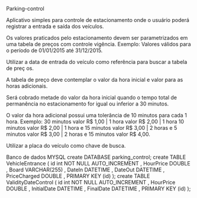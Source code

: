 Parking-control

 Aplicativo simples para controle de estacionamento onde o usuário poderá registrar a entrada e saída dos veículos.

Os valores praticados pelo estacionamento devem ser parametrizados em uma tabela de preços com controle vigência. Exemplo: Valores válidos para o período de 01/01/2015 até 31/12/2015.

Utilizar a data de entrada do veículo como referência para buscar a tabela de preç	os.

A tabela de preço deve contemplar o valor da hora inicial e valor para as horas adicionais.

Será cobrado metade do valor da hora inicial quando o tempo total de permanência no estacionamento for igual ou inferior a 30 minutos.

O valor da hora adicional possui uma tolerância de 10 minutos para cada 1 hora. Exemplo: 30 minutos valor R$ 1,00 | 1 hora valor R$ 2,00 | 1 hora 10 minutos valor R$ 2,00 | 1 hora e 15 minutos valor R$ 3,00 | 2 horas e 5 minutos valor R$ 3,00 | 2 horas e 15 minutos valor R$ 4,00.

Utilizar a placa do veículo como chave de busca.

Banco de dados MYSQL
create DATABASE parking_control;
create TABLE VehicleEntrance (
	id int NOT NULL AUTO_INCREMENT
	, HourPrice DOUBLE
	, Board VARCHAR(255)
	, DateIn DATETIME
	, DateOut DATETIME
	, PriceCharged DOUBLE
	, PRIMARY KEY (id)
);
create TABLE ValidityDateControl (
	id int NOT NULL AUTO_INCREMENT
	, HourPrice DOUBLE
	, InitialDate DATETIME
	, FinalDate DATETIME
	, PRIMARY KEY (id)
);
